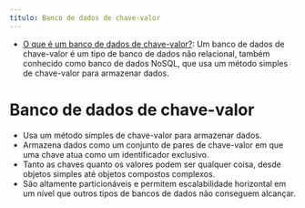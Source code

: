 ```yaml
---
titulo: Banco de dados de chave-valor
---
```

- [O que é um banco de dados de chave-valor?](https://aws.amazon.com/pt/nosql/key-value/): Um banco de dados de chave-valor é um tipo de banco de dados não relacional, também conhecido como banco de dados NoSQL, que usa um método simples de chave-valor para armazenar dados.

# Banco de dados de chave-valor

- Usa um método simples de chave-valor para armazenar dados.
- Armazena dados como um conjunto de pares de chave-valor em que uma chave atua como um identificador exclusivo.
- Tanto as chaves quanto os valores podem ser qualquer coisa, desde objetos simples até objetos compostos complexos.
- São altamente particionáveis e permitem escalabilidade horizontal em um nível que outros tipos de bancos de dados não conseguem alcançar.
